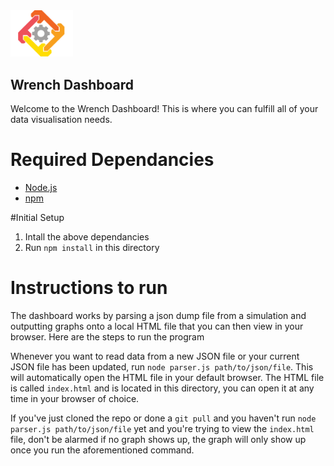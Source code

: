 <img src="public/logo-vertical.png" width="100" />

## Wrench Dashboard 

Welcome to the Wrench Dashboard! This is where you can fulfill all of your data visualisation needs.

# Required Dependancies

- [Node.js](https://nodejs.org/en/)
- [npm](https://www.npmjs.com/)

#Initial Setup

1. Intall the above dependancies
2. Run `npm install` in this directory

# Instructions to run

The dashboard works by parsing a json dump file from a simulation and outputting graphs onto a local HTML file that you can then view in your browser. Here are the steps to run the program

Whenever you want to read data from a new JSON file or your current JSON file has been updated, run `node parser.js path/to/json/file`. This will automatically open the HTML file in your default browser. The HTML file is called `index.html` and is located in this directory, you can open it at any time in your browser of choice.

If you've just cloned the repo or done a `git pull` and you haven't run `node parser.js path/to/json/file` yet and you're trying to view the `index.html` file, don't be alarmed if no graph shows up, the graph will only show up once you run the aforementioned command.